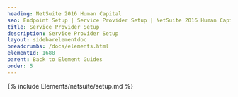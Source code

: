 ```yaml
---
heading: NetSuite 2016 Human Capital
seo: Endpoint Setup | Service Provider Setup | NetSuite 2016 Human Capital | Cloud Elements API Docs
title: Service Provider Setup
description: Service Provider Setup
layout: sidebarelementdoc
breadcrumbs: /docs/elements.html
elementId: 1688
parent: Back to Element Guides
order: 5
---
```


{% include Elements/netsuite/setup.md %}
